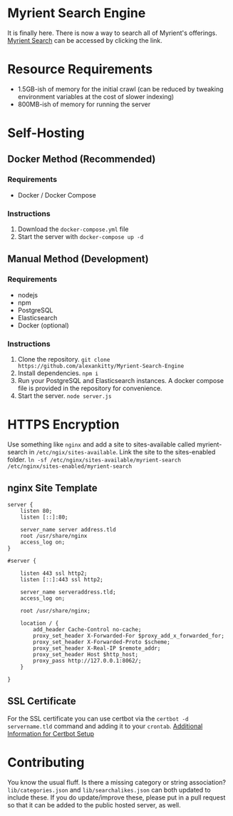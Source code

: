 # Myrient Search Engine
It is finally here. There is now a way to search all of Myrient's offerings.
[Myrient Search](https://myrient.mahou.one) can be accessed by clicking the link.
# Resource Requirements
- 1.5GB-ish of memory for the initial crawl (can be reduced by tweaking environment variables at the cost of slower indexing)
- 800MB-ish of memory for running the server

# Self-Hosting

## Docker Method (Recommended)
### Requirements
- Docker / Docker Compose

### Instructions
1. Download the `docker-compose.yml` file
2. Start the server with `docker-compose up -d`

## Manual Method (Development)
### Requirements
- nodejs
- npm
- PostgreSQL
- Elasticsearch
- Docker (optional)

### Instructions
1. Clone the repository. `git clone https://github.com/alexankitty/Myrient-Search-Engine`
2. Install dependencies. `npm i`
3. Run your PostgreSQL and Elasticsearch instances. A docker compose file is provided in the repository for convenience.
4. Start the server. `node server.js`

# HTTPS Encryption
Use something like `nginx` and add a site to sites-available called myrient-search in `/etc/ngix/sites-available`.
Link the site to the sites-enabled folder. `ln -sf /etc/nginx/sites-available/myrient-search /etc/nginx/sites-enabled/myrient-search`
## nginx Site Template
```
server {
    listen 80;
    listen [::]:80;

    server_name server address.tld
    root /usr/share/nginx
    access_log on;
}

#server {

    listen 443 ssl http2;
    listen [::]:443 ssl http2;

    server_name serveraddress.tld;
    access_log on;

    root /usr/share/nginx;

    location / {
        add_header Cache-Control no-cache;
        proxy_set_header X-Forwarded-For $proxy_add_x_forwarded_for;
        proxy_set_header X-Forwarded-Proto $scheme;
        proxy_set_header X-Real-IP $remote_addr;
        proxy_set_header Host $http_host;
        proxy_pass http://127.0.0.1:8062/;
    }

}
```
## SSL Certificate
For the SSL certificate you can use certbot via the `certbot -d servername.tld` command and adding it to your `crontab`.
[Additional Information for Certbot Setup](https://www.digitalocean.com/community/tutorials/how-to-secure-nginx-with-let-s-encrypt-on-ubuntu-20-04)

# Contributing
You know the usual fluff.
Is there a missing category or string association? `lib/categories.json` and `lib/searchalikes.json` can both updated to include these. If you do update/improve these, please put in a pull request so that it can be added to the public hosted server, as well.
